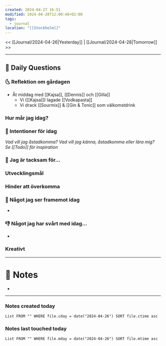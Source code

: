 ```yaml
---
created: 2024-04-27 16:51
modified: 2024-04-28T12:00:48+02:00
tags:
  - journal
location: "[[Stockholm]]"
---
```


<< [[Journal/2024-04-26|Yesterday]] | [[Journal/2024-04-28|Tomorrow]] >>

---
## 📅 Daily Questions
### 🌜 Reflektion om gårdagen
- Åt middag med [[Kajsa]], [[Dennis]] och [[Gilla]]
	- Vi ([[Kajsa]]) lagade [[Vodkapasta]]
	- Vi drack [[Sourmix]] & [[Gin & Tonic]] som välkomstdrink

### Hur mår jag idag?

### 🚀  Intentioner för idag
_Vad vill jag åstadkomma? Vad vill jag känna, åstadkomma eller lära mig?_
_Se [[Todo]] för inspiration_

### 🙏 Jag är tacksam för...

### Utvecklingsmål

### Hinder att överkomma

### 🙌 Något jag ser framemot idag
- 

### 👎 Något jag har svårt med idag...
- 

### Kreativt


---
# 📝 Notes
- 
---
### Notes created today
```dataview
List FROM "" WHERE file.cday = date("2024-04-26") SORT file.ctime asc
```
### Notes last touched today
```dataview
List FROM "" WHERE file.mday = date("2024-04-26") SORT file.mtime asc
```